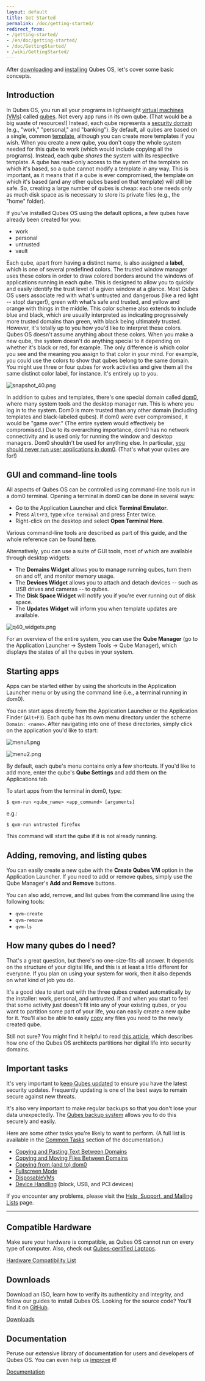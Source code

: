 ```yaml
---
layout: default
title: Get Started
permalink: /doc/getting-started/
redirect_from:
- /getting-started/
- /en/doc/getting-started/
- /doc/GettingStarted/
- /wiki/GettingStarted/
---
```


After [downloading] and [installing] Qubes OS, let's cover some basic concepts.

Introduction
------------

In Qubes OS, you run all your programs in lightweight [virtual machines (VMs)] called [qubes].
Not every app runs in its own qube.
(That would be a big waste of resources!)
Instead, each qube represents a [security domain] (e.g., "work," "personal," and "banking").
By default, all qubes are based on a single, common [template], although you can create more templates if you wish. 
When you create a new qube, you don't copy the whole system needed for this qube to work (which would include copying all the programs). 
Instead, each qube *shares* the system with its respective template. 
A qube has read-only access to the system of the template on which it's based, so a qube cannot modify a template in any way. 
This is important, as it means that if a qube is ever compromised, the template on which it's based (and any other qubes based on that template) will still be safe. 
So, creating a large number of qubes is cheap: each one needs only as much disk space as is necessary to store its private files (e.g., the "home" folder).

If you've installed Qubes OS using the default options, a few qubes have already been created for you:

 - work
 - personal
 - untrusted
 - vault

Each qube, apart from having a distinct name, is also assigned a **label**, which is one of several predefined colors.
The trusted window manager uses these colors in order to draw colored borders around the windows of applications running in each qube.
This is designed to allow you to quickly and easily identify the trust level of a given window at a glance.
Most Qubes OS users associate red with what's untrusted and dangerous (like a red light -- stop! danger!), green with what's safe and trusted, and yellow and orange with things in the middle. 
This color scheme also extends to include blue and black, which are usually interpreted as indicating progressively more trusted domains than green, with black being ultimately trusted.
However, it's totally up to you how you'd like to interpret these colors.
Qubes OS doesn't assume anything about these colors.
When you make a new qube, the system doesn't do anything special to it depending on whether it's black or red, for example.
The only difference is which color you see and the meaning you assign to that color in your mind.
For example, you could use the colors to show that qubes belong to the same domain.
You might use three or four qubes for work activities and give them all the same distinct color label, for instance.
It's entirely up to you.

![snapshot_40.png](/attachment/wiki/GettingStarted/snapshot_40.png)

In addition to qubes and templates, there's one special domain called [dom0], where many system tools and the desktop manager run.
This is where you log in to the system.
Dom0 is more trusted than any other domain (including templates and black-labeled qubes).
If dom0 were ever compromised, it would be "game over."
(The entire system would effectively be compromised.)
Due to its overarching importance, dom0 has no network connectivity and is used only for running the window and desktop managers.
Dom0 shouldn't be used for anything else.
In particular, [you should never run user applications in dom0][dom0-precautions].
(That's what your qubes are for!)


GUI and command-line tools
--------------------------

All aspects of Qubes OS can be controlled using command-line tools run in a dom0 terminal. 
Opening a terminal in dom0 can be done in several ways:

 - Go to the Application Launcher and click **Terminal Emulator**.
 - Press `Alt+F3`, type `xfce terminal` and press Enter twice.
 - Right-click on the desktop and select **Open Terminal Here**.

Various command-line tools are described as part of this guide, and the whole reference can be found [here][tools].

Alternatively, you can use a suite of GUI tools, most of which are available through desktop widgets:

 - The **Domains Widget** allows you to manage running qubes, turn them on and off, and monitor memory usage.
 - The **Devices Widget** allows you to attach and detach devices -- such as USB drives and cameras -- to qubes.
 - The **Disk Space Widget** will notify you if you're ever running out of disk space.
 - The **Updates Widget** will inform you when template updates are available.

![q40_widgets.png](/attachment/wiki/GettingStarted/q40_widgets.png)

For an overview of the entire system, you can use the **Qube Manager** (go to the Application Launcher → System Tools → Qube Manager), which displays the states of all the qubes in your system.


Starting apps
-------------

Apps can be started either by using the shortcuts in the Application Launcher menu or by using the command line (i.e., a terminal running in dom0).

You can start apps directly from the Application Launcher or the Application Finder (`Alt+F3`).
Each qube has its own menu directory under the scheme `Domain: <name>`. 
After navigating into one of these directories, simply click on the application you'd like to start:

![menu1.png](/attachment/wiki/GettingStarted/menu1.png)

![menu2.png](/attachment/wiki/GettingStarted/menu2.png)

By default, each qube's menu contains only a few shortcuts. 
If you'd like to add more, enter the qube's **Qube Settings** and add them on the Applications tab. 

To start apps from the terminal in dom0, type:

    $ qvm-run <qube_name> <app_command> [arguments]

e.g.:

    $ qvm-run untrusted firefox
    
This command will start the qube if it is not already running.


Adding, removing, and listing qubes
-----------------------------------

You can easily create a new qube with the **Create Qubes VM** option in the Application Launcher.
If you need to add or remove qubes, simply use the Qube Manager's **Add** and **Remove** buttons.

You can also add, remove, and list qubes from the command line using the following tools:

 - `qvm-create`
 - `qvm-remove`
 - `qvm-ls`


How many qubes do I need?
-------------------------

That's a great question, but there's no one-size-fits-all answer. 
It depends on the structure of your digital life, and this is at least a little different for everyone. 
If you plan on using your system for work, then it also depends on what kind of job you do.

It's a good idea to start out with the three qubes created automatically by the installer: work, personal, and untrusted. 
If and when you start to feel that some activity just doesn't fit into any of your existing qubes, or you want to partition some part of your life, you can easily create a new qube for it. 
You'll also be able to easily [copy][copy-files] any files you need to the newly created qube.

Still not sure?
You might find it helpful to read [this article][partitioning], which describes how one of the Qubes OS architects partitions her digital life into security domains.


Important tasks
---------------

It's very important to [keep Qubes updated][update] to ensure you have the latest security updates.
Frequently updating is one of the best ways to remain secure against new threats.

It's also very important to make regular backups so that you don't lose your data unexpectedly.
The [Qubes backup system] allows you to do this securely and easily.

Here are some other tasks you're likely to want to perform.
(A full list is available in the [Common Tasks] section of the documentation.)

 * [Copying and Pasting Text Between Domains][copy-paste]
 * [Copying and Moving Files Between Domains][copy-files]
 * [Copying from (and to) dom0]
 * [Fullscreen Mode]
 * [DisposableVMs]
 * [Device Handling] (block, USB, and PCI devices)

If you encounter any problems, please visit the [Help, Support, and Mailing Lists] page.


[getting-started-32]: /getting-started-32/
[downloading]: /downloads/
[installing]: /doc/installation-guide/
[virtual machines (VMs)]: /doc/glossary/#vm
[qubes]: /doc/glossary/#qube
[security domain]: /doc/glossary/#domain
[template]: /doc/glossary/#templatevm
[dom0]: /doc/glossary/#dom0
[dom0-precautions]: /doc/security-guidelines/#dom0-precautions
[tools]: /doc/tools/
[partitioning]: https://blog.invisiblethings.org/2011/03/13/partitioning-my-digital-life-into.html
[update]: /doc/updating-qubes-os/
[Qubes backup system]: /doc/backup-restore/
[Common Tasks]: /doc/#common-tasks
[copy-files]: /doc/copying-files/
[copy-paste]: /doc/copy-paste/
[Copying from (and to) dom0]: /doc/copy-from-dom0/
[Fullscreen Mode]: /doc/full-screen-mode/
[DisposableVMs]: /doc/disposablevm/
[Device Handling]: /doc/device-handling/
[Help, Support, and Mailing Lists]: /support/


<hr class="more-top more-bottom">
<div class="row">
  <div class="col-lg-4 col-md-4 more-bottom">
    <h2>Compatible Hardware</h2>
    <p>Make sure your hardware is compatible, as Qubes OS cannot run on every type of computer. Also, check out <a href="/doc/certified-laptops/">Qubes-certified Laptops</a>.</p>
    <a href="/hcl/" class="btn btn-primary">
      <i class="fa fa-laptop"></i> Hardware Compatibility List
    </a>
  </div>
  <div class="col-lg-4 col-md-4 more-bottom">
    <h2>Downloads</h2>
    <p>Download an ISO, learn how to verify its authenticity and integrity, and follow our guides to install Qubes OS. Looking for the source code? You'll find it on <a href="https://github.com/QubesOS">GitHub</a>.</p>
    <a href="/downloads/" class="btn btn-primary">
      <i class="fa fa-download"></i> Downloads
    </a>
  </div>
  <div class="col-lg-4 col-md-4">
    <h2>Documentation</h2>
    <p>Peruse our extensive library of documentation for users and developers of Qubes OS. You can even help us <a href="/doc/doc-guidelines/">improve</a> it!</p>
    <a href="/doc/" class="btn btn-primary">
      <i class="fa fa-book"></i> Documentation
    </a>
  </div>
</div>

